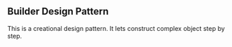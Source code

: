 ## Builder Design Pattern
This is a creational design pattern. It lets construct complex object step by step.